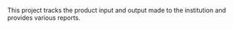 This project tracks the product input and output made to the institution and provides various reports.
